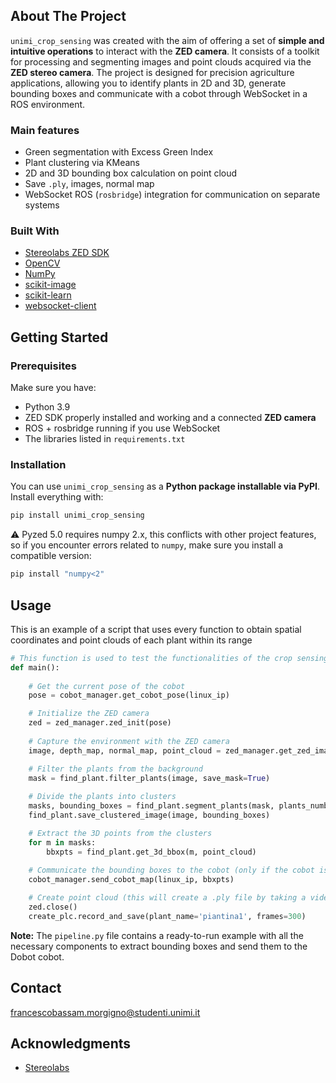 ## About The Project

`unimi_crop_sensing` was created with the aim of offering a set of **simple and intuitive operations** to interact with the **ZED camera**. It consists of a toolkit for processing and segmenting images and point clouds acquired via the **ZED stereo camera**. The project is designed for precision agriculture applications, allowing you to identify plants in 2D and 3D, generate bounding boxes and communicate with a cobot through WebSocket in a ROS environment.

### Main features
* Green segmentation with Excess Green Index
* Plant clustering via KMeans
* 2D and 3D bounding box calculation on point cloud
* Save `.ply`, images, normal map
* WebSocket ROS (`rosbridge`) integration for communication on separate systems

### Built With

* [Stereolabs ZED SDK](https://www.stereolabs.com/zed-sdk/) 
* [OpenCV](https://opencv.org/)
* [NumPy](https://numpy.org/)
* [scikit-image](https://scikit-image.org/)
* [scikit-learn](https://scikit-learn.org/)
* [websocket-client](https://github.com/websocket-client/websocket-client)

## Getting Started

### Prerequisites

Make sure you have:
- Python 3.9
- ZED SDK properly installed and working and a connected **ZED camera**
- ROS + rosbridge running if you use WebSocket
- The libraries listed in `requirements.txt`

### Installation

You can use `unimi_crop_sensing` as a **Python package installable via PyPI**. Install everything with:
```bash
pip install unimi_crop_sensing
```

⚠️ Pyzed 5.0 requires numpy 2.x, this conflicts with other project features, so if you encounter errors related to `numpy`, make sure you install a compatible version:
```bash
pip install "numpy<2"
```

## Usage

This is an example of a script that uses every function to obtain spatial coordinates and point clouds of each plant within its range

```python
# This function is used to test the functionalities of the crop sensing module
def main():
    
    # Get the current pose of the cobot
    pose = cobot_manager.get_cobot_pose(linux_ip)

    # Initialize the ZED camera
    zed = zed_manager.zed_init(pose)
    
    # Capture the environment with the ZED camera
    image, depth_map, normal_map, point_cloud = zed_manager.get_zed_image(zed, save=True)

    # Filter the plants from the background
    mask = find_plant.filter_plants(image, save_mask=True)
    
    # Divide the plants into clusters
    masks, bounding_boxes = find_plant.segment_plants(mask, plants_number)
    find_plant.save_clustered_image(image, bounding_boxes)

    # Extract the 3D points from the clusters
    for m in masks:
        bbxpts = find_plant.get_3d_bbox(m, point_cloud)
        
    # Communicate the bounding boxes to the cobot (only if the cobot is operated in another machine)
    cobot_manager.send_cobot_map(linux_ip, bbxpts)

    # Create point cloud (this will create a .ply file by taking a video of the environment)
    zed.close()
    create_plc.record_and_save(plant_name='piantina1', frames=300)

``` 

**Note:** The `pipeline.py` file contains a ready-to-run example with all the necessary components to extract bounding boxes and send them to the Dobot cobot.

<!-- CONTACT -->
## Contact

francescobassam.morgigno@studenti.unimi.it

<!-- ACKNOWLEDGMENTS -->
## Acknowledgments

* [Stereolabs](https://www.stereolabs.com/en-it)

